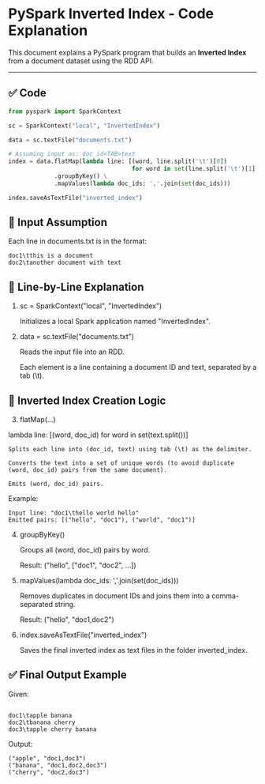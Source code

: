 # PySpark Inverted Index - Code Explanation

This document explains a PySpark program that builds an **Inverted Index** from a document dataset using the RDD API.

---

## ✅ Code

```python
from pyspark import SparkContext

sc = SparkContext("local", "InvertedIndex")

data = sc.textFile("documents.txt")

# Assuming input as: doc_id<TAB>text
index = data.flatMap(lambda line: [(word, line.split('\t')[0]) 
                                   for word in set(line.split('\t')[1].split())]) \
             .groupByKey() \
             .mapValues(lambda doc_ids: ','.join(set(doc_ids)))

index.saveAsTextFile("inverted_index")

```

## 📄 Input Assumption

Each line in documents.txt is in the format:
```
doc1\tthis is a document
doc2\tanother document with text
```

## 🧠 Line-by-Line Explanation
1. sc = SparkContext("local", "InvertedIndex")

    Initializes a local Spark application named "InvertedIndex".

2. data = sc.textFile("documents.txt")

    Reads the input file into an RDD.

    Each element is a line containing a document ID and text, separated by a tab (\t).

## 🔄 Inverted Index Creation Logic
3. flatMap(...)

lambda line: [(word, doc_id) for word in set(text.split())]

    Splits each line into (doc_id, text) using tab (\t) as the delimiter.

    Converts the text into a set of unique words (to avoid duplicate (word, doc_id) pairs from the same document).

    Emits (word, doc_id) pairs.

Example:
```
Input line: "doc1\thello world hello"
Emitted pairs: [("hello", "doc1"), ("world", "doc1")]
```

4. groupByKey()

    Groups all (word, doc_id) pairs by word.

    Result: ("hello", ["doc1", "doc2", ...])

5. mapValues(lambda doc_ids: ','.join(set(doc_ids)))

    Removes duplicates in document IDs and joins them into a comma-separated string.

    Result: ("hello", "doc1,doc2")

6. index.saveAsTextFile("inverted_index")

    Saves the final inverted index as text files in the folder inverted_index.
## ✅ Final Output Example

Given:
```

doc1\tapple banana
doc2\tbanana cherry
doc3\tapple cherry banana
```
Output:
```
("apple", "doc1,doc3")
("banana", "doc1,doc2,doc3")
("cherry", "doc2,doc3")
```